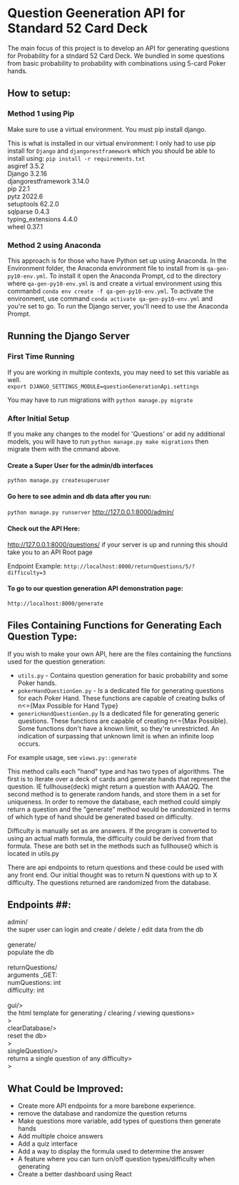 # Question Geeneration API for Standard 52 Card Deck
The main focus of this project is to develop an API for generating questions for Probability for a stndard 52 Card Deck. We bundled in some questions from basic probability to probability with combinations using 5-card Poker hands.

## How to setup:
### Method 1 using Pip
Make sure to use a virtual environment. You must pip install django.

This is what is installed in our virtual environment:
I only had to use pip install for `Django` and `djangorestframework`
which you should be able to install using:
`pip install -r requirements.txt` <br/>
asgiref           3.5.2 <br/>
Django            3.2.16 <br/>
djangorestframework 3.14.0 <br/>
pip               22.1 <br/>
pytz              2022.6 <br/>
setuptools        62.2.0 <br/>
sqlparse          0.4.3 <br/>
typing_extensions 4.4.0 <br/>
wheel             0.37.1 <br/>

### Method 2 using Anaconda
This approach is for those who have Python set up using Anaconda. In the Environment folder, the Anaconda environment file to install from is `qa-gen-py10-env.yml`. To install it open the Anaconda Prompt, cd to the directory where `qa-gen-py10-env.yml` is and create a virtual environment using this commanbd  `conda env create -f qa-gen-py10-env.yml`. To activate the environment, use command `conda activate qa-gen-py10-env.yml` and you're set to go. To run the Django server, you'll need to use the Anaconda Prompt.

## Running the Django Server

### First Time Running
If you are working in multiple contexts, you may need to set this variable as well. <br/>
`export DJANGO_SETTINGS_MODULE=questionGenerationApi.settings`

You may have to run migrations with `python manage.py migrate`

### After Initial Setup
If you make any changes to the model for 'Questions' or add ny additional models, you will have to run `python manage.py make migrations` then migrate them with the cmmand above.

#### Create a Super User for the admin/db interfaces
`python manage.py createsuperuser`

#### Go here to see admin and db data after you run:
`python manage.py runserver`
http://127.0.0.1:8000/admin/

#### Check out the API Here:
http://127.0.0.1:8000/questions/
if your server is up and running this should take you to an API Root page

Endpoint Example: `http://localhost:8000/returnQuestions/5/?difficulty=3`

#### To go to our question generation API demonstration page:
`http://localhost:8000/generate`

## Files Containing Functions for Generating Each Question Type:
If you wish to make your own API, here are the files containing the functions used for the question generation:
- `utils.py` - Contains question generation for basic probability and some Poker hands.
- `pokerHandQuestionGen.py` - Is a dedicated file for generating questions for each Poker Hand. These functions are capable of creating bulks of n<={Max Possible for Hand Type} 
- `genericHandQuestionGen.py` Is a dedicated file for generating generic questions. These functions are capable of creating n<={Max Possible}. Some functions don't have a known limit, so they're unrestricted. An indication of surpassing that unknown limit is when an infinite loop occurs.

For example usage, see `views.py::generate`

This method calls each "hand" type and has two types of algorithms.  The first is to iterate over a deck of cards and generate hands that represent the question. IE  fullhouse(deck) might return a question with AAAQQ. The second method is to generate random hands, and store them in a set for uniqueness. In order to remove the database, each method could simply return a question and the "generate" method would be randomized in terms of which type of hand should be generated based on difficulty.

Difficulty is manually set as are answers. If the program is converted to using an actual math formula, the difficulty could be derived from that formula.  These are both set in the methods such as fullhouse() which is located in utils.py

There are api endpoints to return questions and these could be used with any front end.  Our initial thought was to return N questions with up to X difficulty. The questions returned are randomized from the database. 


## Endpoints ##:
admin/<br/>
  the super user can login and create / delete / edit data from the db<br/><br/>
generate/<br/>
  populate the db<br/><br/>
returnQuestions/<br/>
  arguments _GET:<br/>
     numQuestions: int<br/>
     difficulty: int<br/><br/>
gui/><br/>
  the html template for generating / clearing / viewing questions><br/>><br/>
clearDatabase/><br/>
   reset the db><br/>><br/>
singleQuestion/><br/>
   returns a single question of any difficulty><br/>><br/>
   
   
## What Could be Improved:
- Create more API endpoints for a more barebone experience.
- remove the database and randomize the question returns
- Make questions more variable, add types of questions then generate hands
- Add multiple choice answers
- Add a quiz interface
- Add a way to display the formula used to determine the answer
- A feature where you can turn on/off question types/difficulty when generating 
- Create a better dashboard using React
